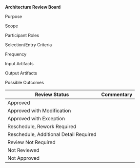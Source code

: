 __Architecture Review Board__

Purpose



Scope




Participant Roles




Selection/Entry Criteria




Frequency




Input Artifacts



Output Artifacts




Possible Outcomes   

Review Status|Commentary
---|---
Approved| 
Approved with Modification| 
Approved with Exception| 
Reschedule, Rework Required| 
Reschedule, Additional Detail Required| 
Review Not Required| 
Not Reviewed|
Not Approved| 

